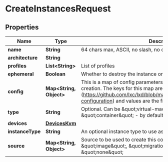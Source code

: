 

# CreateInstancesRequest


## Properties

| Name | Type | Description | Notes |
|------------ | ------------- | ------------- | -------------|
|**name** | **String** | 64 chars max, ASCII, no slash, no colon and no comma |  |
|**architecture** | **String** |  |  |
|**profiles** | **List&lt;String&gt;** | List of profiles |  |
|**ephemeral** | **Boolean** | Whether to destroy the instance on shutdown |  |
|**config** | **Map&lt;String, Object&gt;** | This is a map of config parameters to be used during instance creation. The keys for this map are the keys from instance.md file (https://github.com/lxc/lxd/blob/master/doc/instances.md#keyvalue-configuration) and values are the fields to set. |  |
|**type** | **String** | Optional. Can be \&quot;virtual-machine\&quot;, \&quot;container\&quot; - by default it set to \&quot;container\&quot; |  [optional] |
|**devices** | [**DevicesKvm**](DevicesKvm.md) |  |  [optional] |
|**instanceType** | **String** | An optional instance type to use as basis for limits |  [optional] |
|**source** | **Map&lt;String, Object&gt;** | Source to be used to create this container. Can be: \&quot;image\&quot;, \&quot;migration\&quot;, \&quot;copy\&quot; or \&quot;none\&quot; |  |



